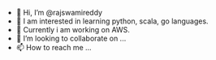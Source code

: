 - 👋 Hi, I’m @rajswamireddy
- 👀 I am interested in learning python, scala, go languages.
- 🌱 Currently i am working on AWS.
- 💞️ I’m looking to collaborate on ...
- 📫 How to reach me ...

<!---
rajswamireddy/rajswamireddy is a ✨ special ✨ repository because its `README.md` (this file) appears on your GitHub profile.
You can click the Preview link to take a look at your changes.
--->
